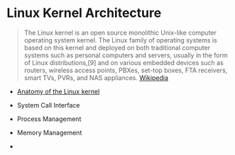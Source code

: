 # Linux Kernel Architecture

> The Linux kernel is an open source monolithic Unix-like computer operating system kernel. The Linux family of operating systems is based on this kernel and deployed on both traditional computer systems such as personal computers and servers, usually in the form of Linux distributions,[9] and on various embedded devices such as routers, wireless access points, PBXes, set-top boxes, FTA receivers, smart TVs, PVRs, and NAS appliances. [Wikipedia](https://en.wikipedia.org/wiki/Linux_kernel)

- [Anatomy of the Linux kernel](https://www.ibm.com/developerworks/library/l-linux-kernel/index.html)

- System Call Interface
- Process Management
- Memory Management
- 